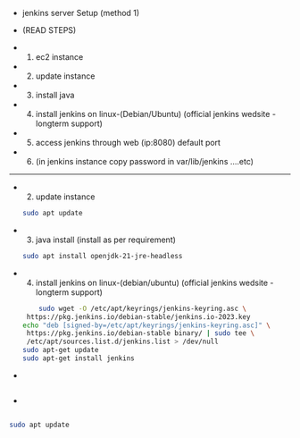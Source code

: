 - jenkins server Setup (method 1)

- (READ STEPS)

- 1) ec2 instance 
- 2) update instance 
- 3) install java 
- 4) install jenkins on linux-(Debian/Ubuntu) (official jenkins wedsite - longterm support) 
- 5) access jenkins through web (ip:8080) default port
- 6) (in jenkins instance copy password in var/lib/jenkins ....etc)

---
- 2) update instance
   
   ```bash
   sudo apt update

   ```
- 3) java install (install as per requirement)

   ```bash
   sudo apt install openjdk-21-jre-headless
   

   ```

- 4) install jenkins on linux-(debian/ubuntu) (official jenkins wedsite - longterm support)

   ```bash
       sudo wget -O /etc/apt/keyrings/jenkins-keyring.asc \
    https://pkg.jenkins.io/debian-stable/jenkins.io-2023.key
  echo "deb [signed-by=/etc/apt/keyrings/jenkins-keyring.asc]" \
    https://pkg.jenkins.io/debian-stable binary/ | sudo tee \
    /etc/apt/sources.list.d/jenkins.list > /dev/null
  sudo apt-get update
  sudo apt-get install jenkins

   ```
- 

   ```bash
   

   ```
-   

   ```bash
   

   ```
   






   ```bash
   sudo apt update

   ```
